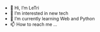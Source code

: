 - 👋 Hi, I’m LeTri
- 👀 I’m interested in new tech
- 🌱 I’m currently learning Web and Python
- 📫 How to reach me ...

<!---
Letri6102/Letri6102 is a ✨ special ✨ repository because its `README.md` (this file) appears on your GitHub profile.
You can click the Preview link to take a look at your changes.
--->
